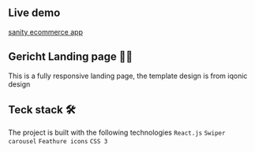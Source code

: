 ## Live demo 
[sanity ecommerce app](https://sanity-ecommerce-paypal.vercel.app/)

## Gericht Landing page 🍕🥘
This is a fully responsive landing page, the template design is from iqonic design
## Teck stack 🛠️
The project is built with the following technologies
`React.js`
`Swiper carousel`
`Feathure icons`
`CSS 3`
